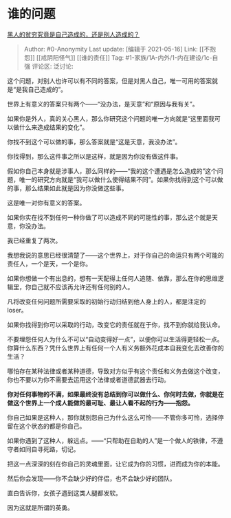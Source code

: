 # 谁的问题
[黑人的贫穷究竟是自己造成的，还是别人造成的？](https://www.zhihu.com/question/370062108/answer/1072301218)

> Author: #0-Anonymity
> Last update: [编辑于 2021-05-16]
> Link: [[不抱怨]] [[戒阴阳怪气]] [[谁的责任]]
> Tag: #1-家族/1A-内外/1-内在建设/1c-自强 
> 评论区:
> 泛讨论:

这个问题，对别人也许可以有不同的答案，但是对黑人自己，唯一可用的答案就是“是我自己造成的”。

世界上有意义的答案只有两个——“没办法，是天意”和“原因与我有关”。

如果你是外人，真的关心黑人，那么你研究这个问题的唯一方向就是“这里面我可以做什么来造成结果的变化”。

你找不到这个可以做的事，那么答案就是“这是天意，我没办法”。

你找得到，那么这件事之所以是这样，就是因为你没有做这件事。

假如你自己本身就是涉事人，那么同样的——“我的这个遭遇是怎么造成的”这个问题，唯一的研究方向就是“我可以做什么使得结果不同”。如果你找得到这个可以做的事，那么结果如此就是因为你没做这些事。

这是唯一对你有意义的答案。

如果你实在找不到任何一种你做了可以造成不同的可能性的事，那么这个就是天意，你没办法。

我已经重复了两次。

我想我说的意思已经很清楚了——这个世界上，对于你自己的命运只有两个可能的责任人，一个是天，一个是你。

如果你想做一个有出息的，想有一天配得上任何人追随、依靠，那么在你的思维逻辑里，你自己就不应该再允许还有任何别的人。

凡将改变任何问题所需要采取的初始行动归结到他人身上的人，都是注定的loser。

如果你找得到你可以采取的行动，改变它的责任就在于你，找不到你就给我认命。

不要埋怨任何人为什么不可以“自动变得好一点”，以便你可以生活得更轻松一点。你算什么东西？凭什么世界上有任何一个人有义务额外花成本自我变化去改善你的生活？

哪怕存在某种法律或者某种道德，导致对方似乎有这个责任和义务去做这个改变，你也不要以为你不需要去运用这个法律或者道德武器去行动。

**你对任何事物的不满，如果最终没有总结到你可以做什么、你何时去做，你就是在做这个世界上一个成人能做的最可耻、最让人看不起的行为——抱怨。**

你自己如果是这种人，那你就别怨自己为什么这么可怜——不管你多可怜，选择停留在这个状态的都是你自己。

如果你遇到了这种人，躲远点。——“只帮助在自助的人”是一个做人的铁律，不遵守者如同自寻死路，切记。

把这一点深深的刻在你自己的灵魂里面，让它成为你的习惯，进而成为你的本能。

然后你会发现——你不会缺少好的伴侣，也不会缺少好的团队。

直白告诉你，女孩子遇到这类人腿都发软。

因为这就是所谓的英勇。
